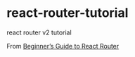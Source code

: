# react-router-tutorial
react router v2 tutorial

From [Beginner’s Guide to React Router](https://medium.com/@dabit3/beginner-s-guide-to-react-router-53094349669)
